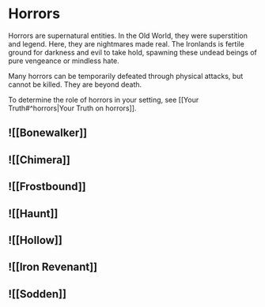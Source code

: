 # Horrors
Horrors are supernatural entities. In the Old World, they were superstition and legend. Here, they are nightmares made real. The Ironlands is fertile ground for darkness and evil to take hold, spawning these undead beings of pure vengeance or mindless hate.

Many horrors can be temporarily defeated through physical attacks, but cannot be killed. They are beyond death.

To determine the role of horrors in your setting, see [[Your Truth#^horrors|Your Truth on horrors]].

## ![[Bonewalker]]
## ![[Chimera]]
## ![[Frostbound]]
## ![[Haunt]]
## ![[Hollow]]
## ![[Iron Revenant]]
## ![[Sodden]]